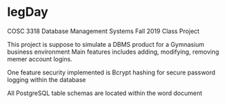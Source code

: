 # legDay
COSC 3318 Database Management Systems Fall 2019 Class Project

This project is suppose to simulate a DBMS product for a Gymnasium business environment
Main features includes adding, modifying, removing memer account logins.

One feature security implemented is Bcrypt hashing for secure password logging within the database

All PostgreSQL table schemas are located within the word document
